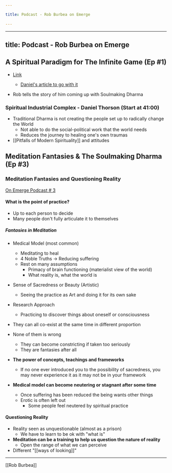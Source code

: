```yaml
---
title: Podcast - Rob Burbea on Emerge 
---
```

---
title: Podcast - Rob Burbea on Emerge
---
## A Spiritual Paradigm for The Infinite Game (Ep #1)
- [Link](https://castbox.fm/vb/85859434)
	- [Daniel's article to go with it](https://medium.com/@danielthorson/a-spiritual-paradigm-for-the-infinite-game-f43010f08819)

- Rob tells the story of him coming up with Soulmaking Dharma

### Spiritual Industrial Complex - Daniel Thorson (Start at 41:00)
- Traditional Dharma is not creating the people set up to radically change the World
	- Not able to do the social-political work that the world needs
	- Reduces the journey to healing one's own traumas
- [[Pitfalls of Modern Spirituality]] and attitudes


## Meditation Fantasies & The Soulmaking Dharma (Ep #3)

### Meditation Fantasies and Questioning Reality
[On Emerge Podcast # 3](https://castbox.fm/vb/90761812)

#### What is the point of practice?
- Up to each person to decide
- Many people don't fully articulate it to themselves

##### Fantasies in Meditation
- Medical Model (most common)
    - Meditating to heal
    - 4 Noble Truths → Reducing suffering
    - Rest on many assumptions 
        - Primacy of brain functioning (materialist view of the world)
        - What reality is, what the world is
- Sense of Sacredness or Beauty (Artistic)
    - Seeing the practice as Art and doing it for its own sake
- Research Approach
    - Practicing to discover things about oneself or consciousness
- They can all co-exist at the same time in different proportion
- None of them is wrong
    - They can become constricting if taken too seriously
    - They are fantasies after all

- **The power of concepts, teachings and frameworks**
    - If no one ever introduced you to the possibility of sacredness, you may never experience it as it may not be in your framework
- **Medical model can become neutering or stagnant after some time**
	- Once suffering has been reduced the being wants other things
	- Erotic is often left out
		- Some people feel neutered by spiritual practice

#### Questioning Reality
- Reality seen as unquestionable (almost as a prison)
    - We have to learn to be ok with "what is"
- **Meditation can be a training to help us question the nature of reality**
    - Open the range of what we can perceive
- Different "[[ways of looking]]"

-------------------
[[Rob Burbea]]
